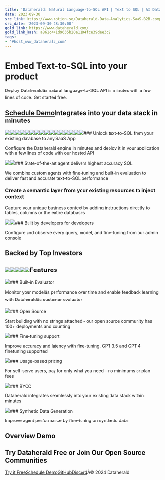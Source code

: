 ```yaml
---
title: 'Dataherald: Natural Language-to-SQL API | Text to SQL | AI Data Analytics'
date: 2023-09-30
src_link: https://www.notion.so/Dataherald-Data-Analytics-SaaS-B2B-company-I-Y-Combinator-b38de227b7644db3ba020bcf8106e355
src_date: '2023-09-30 18:30:00'
gold_link: https://www.dataherald.com/
gold_link_hash: a861c441d9635b20a1104fce39dee3c9
tags:
- '#host_www_dataherald_com'
---
```


Embed Text-to-SQL into your product
===================================

Deploy Dataheraldâs natural language-to-SQL API in minutes with a few lines of code. Get started free.  


[Schedule Demo](/contact)Integrates into your data stack in minutes
------------------------------------------

![](https://assets-global.website-files.com/63b492643ec3ed91ff46653d/64b6bab891b93800b602980b_Bigquery.png)![](https://assets-global.website-files.com/63b492643ec3ed91ff46653d/64b6bab891b93800b6029833_Postgres.png)![](https://assets-global.website-files.com/63b492643ec3ed91ff46653d/660e80cc6ba48dc14e319b31_AWS%20Athena.png)![](https://assets-global.website-files.com/63b492643ec3ed91ff46653d/660e80e8d204f2837bd6a4f1_Clockhouse.png)![](https://assets-global.website-files.com/63b492643ec3ed91ff46653d/64b6bab8db01d63200394354_databricks.png)![](https://assets-global.website-files.com/63b492643ec3ed91ff46653d/660e834b0b5b78e03a4e8d8f_Snowflake.png)![](https://assets-global.website-files.com/63b492643ec3ed91ff46653d/660e80e92b0ce203b28ad1c6_MS%20SQL%20Server.png)![](https://assets-global.website-files.com/63b492643ec3ed91ff46653d/660e80ea9ffe5061d9df482f_MariaDB.png)![](https://assets-global.website-files.com/63b492643ec3ed91ff46653d/64b6bab891b93800b602980b_Bigquery.png)![](https://assets-global.website-files.com/63b492643ec3ed91ff46653d/64b6bab891b93800b6029833_Postgres.png)![](https://assets-global.website-files.com/63b492643ec3ed91ff46653d/660e80cc6ba48dc14e319b31_AWS%20Athena.png)![](https://assets-global.website-files.com/63b492643ec3ed91ff46653d/660e80e8d204f2837bd6a4f1_Clockhouse.png)![](https://assets-global.website-files.com/63b492643ec3ed91ff46653d/64b6bab8db01d63200394354_databricks.png)![](https://assets-global.website-files.com/63b492643ec3ed91ff46653d/64b6bab85035e565c3eccda0_Snowflake.png)![](https://assets-global.website-files.com/63b492643ec3ed91ff46653d/660e80e92b0ce203b28ad1c6_MS%20SQL%20Server.png)![](https://assets-global.website-files.com/63b492643ec3ed91ff46653d/660e80ea9ffe5061d9df482f_MariaDB.png)### Unlock text-to-SQL from your existing database to any SaaS App

Configure the Dataherald engine in minutes and deploy it in your application with a few lines of code with our hosted API

![](https://assets-global.website-files.com/63b492643ec3ed91ff46653d/660ffb2f9afac914e8c0c350_Diagram%201.svg)![](https://assets-global.website-files.com/63b492643ec3ed91ff46653d/660fff5bd7059e6af44a47f3_Agent%20Steps.svg)### State-of-the-art agent delivers highest accuracy SQL

We combine custom agents with fine-tuning and built-in evaluation to deliver fast and accurate text-to-SQL performance

### Create a semantic layer from your existing resources to inject context

Capture your unique business context by adding instructions directly to tables, columns or the entire databases

![](https://assets-global.website-files.com/63b492643ec3ed91ff46653d/660ffe7fca57a3f1278cc86c_Instructions.svg)![](https://assets-global.website-files.com/63b492643ec3ed91ff46653d/6610014a96f19deb95aadc2b_Admin%20console.png)### Built by developers for developers

Configure and observe every query, model, and fine-tuning from our admin console

Backed by Top Investors
-----------------------

![](https://assets-global.website-files.com/63b492643ec3ed91ff46653d/63b8525d9a68cc13fe7f7fe3_Y_Combinator_logo_text_wordmark.png)![](https://assets-global.website-files.com/63b492643ec3ed91ff46653d/64b6c1ec71b18ee16d1e10fe_BDMI%20white.png)![](https://assets-global.website-files.com/63b492643ec3ed91ff46653d/64b6c1ecf64294f63bfa3e39_Garage%20White.png)![](https://assets-global.website-files.com/63b492643ec3ed91ff46653d/64b6c1ed95b3b2860074133b_Amino%20white.png)![](https://assets-global.website-files.com/63b492643ec3ed91ff46653d/64b6c1ecbff905d108dcbc2b_aperiamventures%20white.png)Features
--------

![](https://assets-global.website-files.com/63b492643ec3ed91ff46653d/66150b44299682113ac91e77_Confidence.svg)### Built-in Evaluator

Monitor your modelâs performance over time and enable feedback learning with Dataheraldâs customer evaluator

![](https://assets-global.website-files.com/63b492643ec3ed91ff46653d/66150ab1a4b56514d6729a42_Github.svg)### Open Source

Start building with no strings attached - our open source community has 100+ deployments and counting

![](https://assets-global.website-files.com/63b492643ec3ed91ff46653d/66150b43ec851f64cde19d5b_Fine%20Tune.svg)### Fine-tuning support

Improve accuracy and latency with fine-tuning. GPT 3.5 and GPT 4 finetuning supported

![](https://assets-global.website-files.com/63b492643ec3ed91ff46653d/66150b44ab8708b71b24b639_Usage.svg)### Usage-based pricing

For self-serve users, pay for only what you need - no minimums or plan fees

![](https://assets-global.website-files.com/63b492643ec3ed91ff46653d/66150ab1555a9803405b46c2_Logos.svg)### BYOC

Dataherald integrates seamlessly into your existing data stack within minutes

![](https://assets-global.website-files.com/63b492643ec3ed91ff46653d/66150ab0c32b1a7116e84bba_Synthetic.svg)### Synthetic Data Generation

Improve agent performance by fine-tuning on synthetic data

Overview Demo
-------------

Try Dataherald Free or Join Our Open Source Communities
-------------------------------------------------------

[Try it Free](https://console.dataherald.ai)[Schedule Demo](/contact)[GitHub](https://github.com/Dataherald/dataherald)[Discord](https://discord.gg/A59Uxyy2k9)Â© 2024 Dataherald